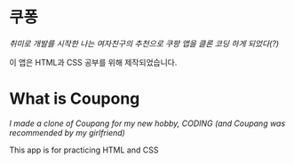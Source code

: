 # 쿠퐁

_취미로 개발를 시작한 나는 여자친구의 추천으로 쿠팡 앱을 클론 코딩 하게 되었다(?)_

이 앱은 HTML과 CSS 공부를 위해 제작되었습니다.

# What is Coupong

_I made a clone of Coupang for my new hobby, CODING_
_(and Coupang was recommended by my girlfriend)_

This app is for practicing HTML and CSS
